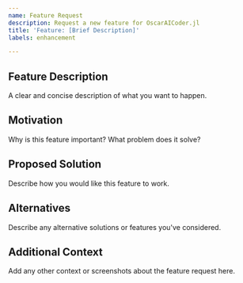 ```yaml
---
name: Feature Request
description: Request a new feature for OscarAICoder.jl
title: 'Feature: [Brief Description]'
labels: enhancement

---
```


## Feature Description

A clear and concise description of what you want to happen.

## Motivation

Why is this feature important? What problem does it solve?

## Proposed Solution

Describe how you would like this feature to work.

## Alternatives

Describe any alternative solutions or features you've considered.

## Additional Context

Add any other context or screenshots about the feature request here.
